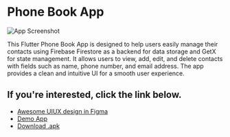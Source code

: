 
# Phone Book App


![App Screenshot](https://github.com/salim-maula/Phone-Book/blob/main/assets/mockup/mockup.png?raw=true)


This Flutter Phone Book App is designed to help users easily manage their contacts using Firebase Firestore as a backend for data storage and GetX for state management. It allows users to view, add, edit, and delete contacts with fields such as name, phone number, and email address. The app provides a clean and intuitive UI for a smooth user experience.




## If you're interested, click the link below. 

 - [Awesome UIUX design in Figma](https://www.figma.com/design/IOC0nUzxGGWv1i6oV8ixo9/Book-Phone?node-id=0-1&t=EZZ26N0taSwrgw69-1)
 - [Demo App](https://youtu.be/HB7GhdT3aBI)
 - [Download .apk](https://github.com/salim-maula/Phone-Book/blob/main/assets/apk/phonebook.apk)

